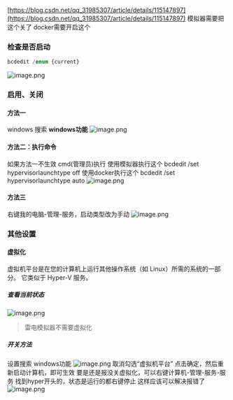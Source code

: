[https://blog.csdn.net/qq_31985307/article/details/115147897](https://blog.csdn.net/qq_31985307/article/details/115147897)
模拟器需要把这个关了
docker需要开启这个

### 检查是否启动

```javascript
bcdedit /enum {current}
```

![image.png](https://raw.githubusercontent.com/xxxsjan/pic-bed/main/202307281357443.png)

### 启用、关闭

#### 方法一

windows 搜索 **windows功能**
![image.png](https://raw.githubusercontent.com/xxxsjan/pic-bed/main/202307281357791.png)

#### 方法二：执行命令

如果方法一不生效
cmd(管理员)执行
使用模拟器执行这个
bcdedit /set hypervisorlaunchtype off
使用docker执行这个
bcdedit /set hypervisorlaunchtype auto
![image.png](https://raw.githubusercontent.com/xxxsjan/pic-bed/main/202307281357748.png)

#### 方法三

右键我的电脑-管理-服务，启动类型改为手动
![image.png](https://raw.githubusercontent.com/xxxsjan/pic-bed/main/202307281357613.png)

### 其他设置

#### 虚拟化

虚拟机平台是在您的计算机上运行其他操作系统（如 Linux）所需的系统的一部分。
它类似于 Hyper-V 服务。

##### 查看当前状态

![image.png](https://raw.githubusercontent.com/xxxsjan/pic-bed/main/202307281357417.png)

> 雷电模拟器不需要虚拟化

##### 开关方法

设置搜索 windows功能
![image.png](https://raw.githubusercontent.com/xxxsjan/pic-bed/main/202307281357620.png)
取消勾选“虚拟机平台”
点击确定，然后重新启动计算机，即可生效
要是还是报没关虚拟化，可以右键计算机-管理-服务-服务
找到hyper开头的，状态是运行的都右键停止
这样应该可以解决报错了
![image.png](https://raw.githubusercontent.com/xxxsjan/pic-bed/main/202307281358490.png)
